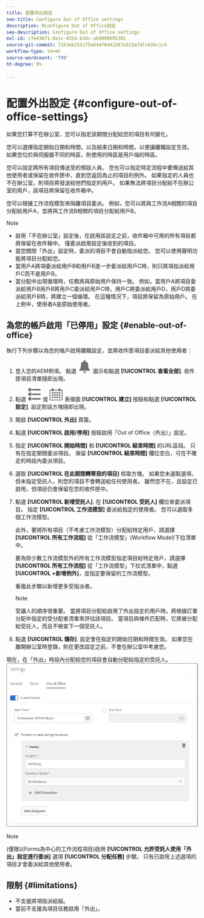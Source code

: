 ```yaml
---
title: 配置外出設定
seo-title: Configure Out of Office settings
description: RConfigure Out of Office設定
seo-description: Configure Out of Office settings
exl-id: c7e436f1-8e1c-4334-b3dc-ab9800695301
source-git-commit: 7163eb2551f5e644f6d42287a523a7dfc626c1c4
workflow-type: tm+mt
source-wordcount: '799'
ht-degree: 0%

---
```


# 配置外出設定 {#configure-out-of-office-settings}

如果您打算不在辦公室，您可以指定該期間分配給您的項目有何變化。

您可以選擇指定開始日期和時間，以及結束日期和時間，以便讓離職設定生效。 如果您位於與伺服器不同的時區，則使用的時區是用戶端的時區。

您可以設定將所有項目傳送至的預設人員。 您也可以指定特定流程中要傳送給其他使用者或保留在收件匣中，直到您返回為止的項目的例外。 如果指定的人員也不在辦公室，則項目將發送給他們指定的用戶。 如果無法將項目分配給不在辦公室的用戶，該項目將保留在收件箱中。

您可以根據工作流程模型來隔離項目委派。 例如，您可以將與工作流A相關的項目分配給用戶A，並將與工作流B相關的項目分配給用戶B。


>[!NOTE]
>
>* 啟用「不在辦公室」設定後，在啟用該設定之前，收件箱中可用的所有項目都將保留在收件箱中。 僅委派啟用設定後收到的項目。
>* 當您關閉「外出」設定時，委派的項目不會自動指派給您。 您可以使用聲明功能將項目分配給您。
>* 當用戶A將項委派給用戶B和用戶B進一步委派給用戶C時，則只將項指派給用戶C而不是用戶B。
>* 當分配中出現循環時，任務將與原始用戶保持一致。 例如，當用戶A將項目委派給用戶B用戶B將用戶C委派給用戶C時，用戶C將委派給用戶D，用戶D將委派給用戶B時，將建立一個循環。 在這種情況下，項目將保留為原始用戶。 在上例中，使用者A是原始使用者。


## 為您的帳戶啟用「已停用」設定 {#enable-out-of-office}

執行下列步驟以為您的帳戶啟用離職設定，並將收件匣項目委派給其他使用者：

1. 登入您的AEM例項。 點選 ![收件匣](assets/bell.svg) 圖示和點選 **[!UICONTROL 查看全部]**. 收件匣項目清單隨即出現。
1. 點選 ![檢視選取器](assets/viewlist.svg) 或 ![檢視選取器](assets/calendar.svg) 表徵圖 **[!UICONTROL 建立]** 按鈕和點選 **[!UICONTROL 設定]**. 設定對話方塊隨即出現。
1. 開啟 **[!UICONTROL 外出]** 頁簽。
1. 點選 **[!UICONTROL 啟用/停用]** 按鈕啟用「Out of Office（外出）」設定。
1. 指定 **[!UICONTROL 開始時間]**  和 **[!UICONTROL 結束時間]** 的URL區段。 只有在指定期間委派項目。 保留 **[!UICONTROL 結束時間]** 欄位空白，可在不確定的時段內委派項目。
1. 選取 **[!UICONTROL 在此期間轉寄我的項目]** 核取方塊。 如果您未選取選項，但未指定受託人，則您的項目不會轉送給任何使用者。 雖然您不在，且設定已啟用，但項目仍會保留在您的收件匣中。
1. 點選 **[!UICONTROL 新增受託人]**. 在 **[!UICONTROL 受託人]** 欄位來委派項目。 指定 **[!UICONTROL 工作流模型]** 委派給指定的使用者。 您可以選取多個工作流模型。

   此外，要將所有項目（不考慮工作流模型）分配給特定用戶，請選擇 **[!UICONTROL 所有工作流程]** 從「工作流模型」(Workflow Model)下拉清單中。 <br>

   要為除少數工作流模型外的所有工作流模型指定項目給特定用戶，請選擇 **[!UICONTROL 所有工作流程]** 從「工作流模型」下拉式清單中，點選 **[!UICONTROL +新增例外]**，並指定要保留的工作流模型。
   <br>

   重複此步驟以新增更多受指派者。 <br>

   >[!NOTE]
   >
   >受讓人的順序很重要。 當將項目分配給啟用了外出設定的用戶時，將根據訂單分配中指定的受分配者清單來評估該項目。 當項目與條件匹配時，它將被分配給受託人，而且不檢查下一個受託人。

1. 點選 **[!UICONTROL 儲存]**. 設定會在指定的開始日期和時間生效。 如果您在離開辦公室時登錄，則在更改設定之前，不會在辦公室中考慮您。

現在，在「外出」時段內分配給您的項目會自動分配給指定的受託人。
![離職](assets/out-of-office.png)

>[!NOTE]
>
>(僅限以Forms為中心的工作流程項目)啟用 **[!UICONTROL 允許受託人使用「外出」設定進行委派]** 選項 **[!UICONTROL 分配任務]** 步驟。 只有已啟用上述選項的項目才會委派給其他使用者。

## 限制 {#limitations}

* 不支援將項指派給組。
* 當前不支援為項目任務啟用「外出」。

